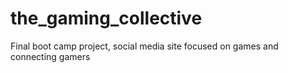 # the_gaming_collective
Final boot camp project, social media site focused on games and connecting gamers
